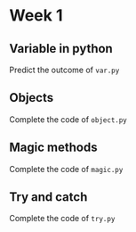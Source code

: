# Week 1

## Variable in python

Predict the outcome of `var.py`

## Objects

Complete the code of `object.py`

## Magic methods

Complete the code of `magic.py`

## Try and catch

Complete the code of `try.py`